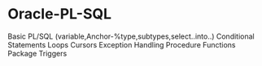 # Oracle-PL-SQL
Basic PL/SQL
        (variable,Anchor-%type,subtypes,select..into..)
Conditional Statements
Loops
Cursors
Exception Handling
Procedure
Functions
Package
Triggers
